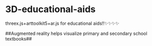 # 3D-educational-aids
threex.js+arttoolkit5+ar.js for educational aids!!✨✨✨✨

##Augmented reality helps visualize primary and secondary school textbooks##

